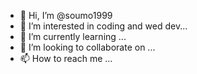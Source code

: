 - 👋 Hi, I’m @soumo1999
- 👀 I’m interested in coding and wed dev...
- 🌱 I’m currently learning ...
- 💞️ I’m looking to collaborate on ...
- 📫 How to reach me ...

<!---
soumo1999/soumo1999 is a ✨ special ✨ repository because its `README.md` (this file) appears on your GitHub profile.
You can click the Preview link to take a look at your changes.
--->
